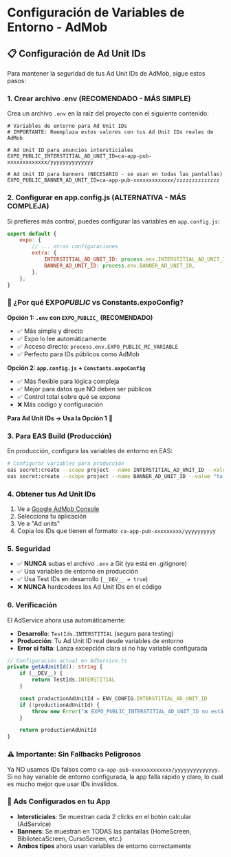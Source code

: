 # Configuración de Variables de Entorno - AdMob

## 📋 Configuración de Ad Unit IDs

Para mantener la seguridad de tus Ad Unit IDs de AdMob, sigue estos pasos:

### 1. Crear archivo .env (RECOMENDADO - MÁS SIMPLE)

Crea un archivo `.env` en la raíz del proyecto con el siguiente contenido:

```env
# Variables de entorno para Ad Unit IDs
# IMPORTANTE: Reemplaza estos valores con tus Ad Unit IDs reales de AdMob

# Ad Unit ID para anuncios intersticiales
EXPO_PUBLIC_INTERSTITIAL_AD_UNIT_ID=ca-app-pub-xxxxxxxxxxxxx/yyyyyyyyyyyyyy

# Ad Unit ID para banners (NECESARIO - se usan en todas las pantallas)
EXPO_PUBLIC_BANNER_AD_UNIT_ID=ca-app-pub-xxxxxxxxxxxxx/zzzzzzzzzzzzzz
```

### 2. Configurar en app.config.js (ALTERNATIVA - MÁS COMPLEJA)

Si prefieres más control, puedes configurar las variables en `app.config.js`:

```javascript
export default {
    expo: {
        // ... otras configuraciones
        extra: {
            INTERSTITIAL_AD_UNIT_ID: process.env.INTERSTITIAL_AD_UNIT_ID,
            BANNER_AD_UNIT_ID: process.env.BANNER_AD_UNIT_ID,
        },
    },
}
```

### 🤔 ¿Por qué EXPO*PUBLIC* vs Constants.expoConfig?

**Opción 1: `.env` con `EXPO_PUBLIC_` (RECOMENDADO)**

-   ✅ Más simple y directo
-   ✅ Expo lo lee automáticamente
-   ✅ Acceso directo: `process.env.EXPO_PUBLIC_MI_VARIABLE`
-   ✅ Perfecto para IDs públicos como AdMob

**Opción 2: `app.config.js` + `Constants.expoConfig`**

-   ✅ Más flexible para lógica compleja
-   ✅ Mejor para datos que NO deben ser públicos
-   ✅ Control total sobre qué se expone
-   ❌ Más código y configuración

**Para Ad Unit IDs → Usa la Opción 1** 🎯

### 3. Para EAS Build (Producción)

En producción, configura las variables de entorno en EAS:

```bash
# Configurar variables para producción
eas secret:create --scope project --name INTERSTITIAL_AD_UNIT_ID --value "tu-ad-unit-id-real"
eas secret:create --scope project --name BANNER_AD_UNIT_ID --value "tu-banner-ad-unit-id-real"
```

### 4. Obtener tus Ad Unit IDs

1. Ve a [Google AdMob Console](https://apps.admob.com/)
2. Selecciona tu aplicación
3. Ve a "Ad units"
4. Copia los IDs que tienen el formato: `ca-app-pub-xxxxxxxxx/yyyyyyyyyy`

### 5. Seguridad

-   ✅ **NUNCA** subas el archivo `.env` a Git (ya está en .gitignore)
-   ✅ Usa variables de entorno en producción
-   ✅ Usa Test IDs en desarrollo (`__DEV__ = true`)
-   ❌ **NUNCA** hardcodees los Ad Unit IDs en el código

### 6. Verificación

El AdService ahora usa automáticamente:

-   **Desarrollo**: `TestIds.INTERSTITIAL` (seguro para testing)
-   **Producción**: Tu Ad Unit ID real desde variables de entorno
-   **Error si falta**: Lanza excepción clara si no hay variable configurada

```typescript
// Configuración actual en AdService.ts
private getAdUnitId(): string {
    if (__DEV__) {
        return TestIds.INTERSTITIAL
    }

    const productionAdUnitId = ENV_CONFIG.INTERSTITIAL_AD_UNIT_ID
    if (!productionAdUnitId) {
        throw new Error("❌ EXPO_PUBLIC_INTERSTITIAL_AD_UNIT_ID no está configurado")
    }

    return productionAdUnitId
}
```

### ⚠️ Importante: Sin Fallbacks Peligrosos

Ya NO usamos IDs falsos como `ca-app-pub-xxxxxxxxxxxxx/yyyyyyyyyyyyyy`. Si no hay variable de entorno configurada, la app falla rápido y claro, lo cual es mucho mejor que usar IDs inválidos.

### 📱 Ads Configurados en tu App

-   **Intersticiales**: Se muestran cada 2 clicks en el botón calcular (AdService)
-   **Banners**: Se muestran en TODAS las pantallas (HomeScreen, BibliotecaScreen, CursoScreen, etc.)
-   **Ambos tipos** ahora usan variables de entorno correctamente
